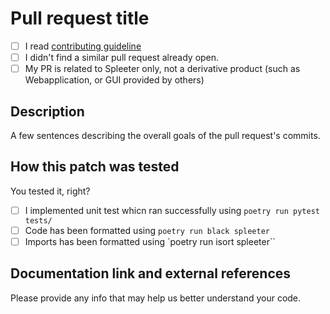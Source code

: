 # Pull request title

- [ ] I read [contributing guideline](.github/CONTRIBUTING.md)
- [ ] I didn't find a similar pull request already open.
- [ ] My PR is related to Spleeter only, not a derivative product (such as Webapplication, or GUI provided by others)

## Description

A few sentences describing the overall goals of the pull request's commits.

## How this patch was tested

You tested it, right?

- [ ] I implemented unit test whicn ran successfully using `poetry run pytest tests/`
- [ ] Code has been formatted using `poetry run black spleeter`
- [ ] Imports has been formatted using `poetry run isort spleeter``

## Documentation link and external references

Please provide any info that may help us better understand your code.
